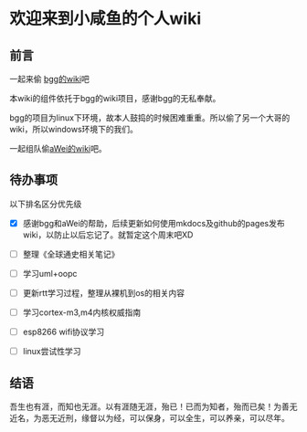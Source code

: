 # 欢迎来到小咸鱼的个人wiki

## 前言

一起来偷 [bgg的wiki](https://github.com/noodlefighter/wiki)吧

本wiki的组件依托于bgg的wiki项目，感谢bgg的无私奉献。

bgg的项目为linux下环境，故本人鼓捣的时候困难重重。所以偷了另一个大哥的wiki，所以windows环境下的我们。

一起组队偷[aWei的wiki](https://github.com/aW3ikun/wiki)吧。

## 待办事项

以下排名区分优先级

- [x] 感谢bgg和aWei的帮助，后续更新如何使用mkdocs及github的pages发布wiki，以防止以后忘记了。就暂定这个周末吧XD

- [ ] 整理《全球通史相关笔记》

- [ ] 学习uml+oopc

- [ ] 更新rtt学习过程，整理从裸机到os的相关内容

- [ ] 学习cortex-m3,m4内核权威指南

- [ ] esp8266 wifi协议学习

- [ ] linux尝试性学习

  

## 结语

吾生也有涯，而知也无涯。以有涯随无涯，殆已！已而为知者，殆而已矣！为善无近名，为恶无近刑，缘督以为经，可以保身，可以全生，可以养亲，可以尽年。

